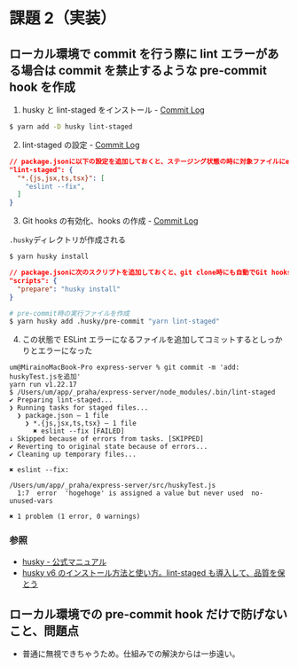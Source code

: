 # 課題 2（実装）

## ローカル環境で commit を行う際に lint エラーがある場合は commit を禁止するような pre-commit hook を作成

1. husky と lint-staged をインストール - [Commit Log](https://github.com/umirai/express-server/commit/497a66d69d07535898595b6e40535028aecbafa7)

```sh
$ yarn add -D husky lint-staged
```

2. lint-staged の設定 - [Commit Log](https://github.com/umirai/express-server/commit/acc3732eef544b9b754a4bc5604427b1a811cc82)

```json
// package.jsonに以下の設定を追加しておくと、ステージング状態の時に対象ファイルにeslint --fixを実行できる
"lint-staged": {
  "*.{js,jsx,ts,tsx}": [
    "eslint --fix",
  ]
}
```

3. Git hooks の有効化、hooks の作成 - [Commit Log](https://github.com/umirai/express-server/commit/2df80372c50e23269ea8fe69c0075ab2fa4b5df4)

`.husky`ディレクトリが作成される

```sh
$ yarn husky install
```

```json
// package.jsonに次のスクリプトを追加しておくと、git clone時にも自動でGit hooksを有効化できる
"scripts": {
  "prepare": "husky install"
}
```

```sh
# pre-commit時の実行ファイルを作成
$ yarn husky add .husky/pre-commit "yarn lint-staged"
```

4. この状態で ESLint エラーになるファイルを追加してコミットするとしっかりとエラーになった

```
um@MirainoMacBook-Pro express-server % git commit -m 'add: huskyTest.jsを追加'
yarn run v1.22.17
$ /Users/um/app/_praha/express-server/node_modules/.bin/lint-staged
✔ Preparing lint-staged...
❯ Running tasks for staged files...
  ❯ package.json — 1 file
    ❯ *.{js,jsx,ts,tsx} — 1 file
      ✖ eslint --fix [FAILED]
↓ Skipped because of errors from tasks. [SKIPPED]
✔ Reverting to original state because of errors...
✔ Cleaning up temporary files...

✖ eslint --fix:

/Users/um/app/_praha/express-server/src/huskyTest.js
  1:7  error  'hogehoge' is assigned a value but never used  no-unused-vars

✖ 1 problem (1 error, 0 warnings)
```

### 参照

- [husky - 公式マニュアル](https://typicode.github.io/husky/#/?id=manual)
- [husky v6 のインストール方法と使い方。lint-staged も導入して、品質を保とう](https://fwywd.com/tech/husky-setup)

## ローカル環境での pre-commit hook だけで防げないこと、問題点

- 普通に無視できちゃうため。仕組みでの解決からは一歩遠い。
